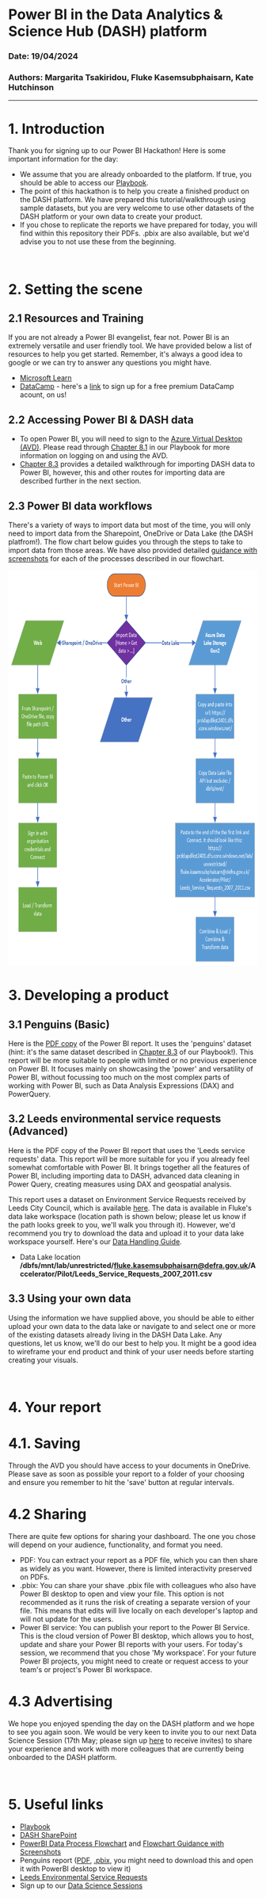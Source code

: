 # Power BI in the Data Analytics & Science Hub (DASH) platform

### Date: 19/04/2024
### Authors: Margarita Tsakiridou, Fluke Kasemsubphaisarn, Kate Hutchinson

---

# 1. Introduction

Thank you for signing up to our Power BI Hackathon! Here is some important information for the day:

- We assume that you are already onboarded to the platform. If true, you should be able to access our [Playbook](https://dap-prd2-connect.azure.defra.cloud/DASH-Playbook/#content).
- The point of this hackathon is to help you create a finished product on the DASH platform. We have prepared this tutorial/walkthrough using sample datasets, but you are very welcome to use other datasets of the DASH platform or your own data to create your product.
- If you chose to replicate the reports we have prepared for today, you will find within this repository their PDFs. .pbix are also available, but we'd advise you to not use these from the beginning.
  
<br>

# 2. Setting the scene

## 2.1 Resources and Training

If you are not already a Power BI evangelist, fear not. Power BI is an extremely versatile and user friendly tool. We have provided below a list of resources to help you get started. Remember, it's always a good idea to google or we can try to answer any questions you might have. 

- [Microsoft Learn](https://learn.microsoft.com/en-us/training/powerplatform/power-bi)
- [DataCamp](https://app.datacamp.com/search?q=Power+BI) - here's a [link](https://www.datacamp.com/business/partners/Defra-and-datacamp-partnership) to sign up for a free premium DataCamp acount, on us! 

## 2.2 Accessing Power BI & DASH data

- To open Power BI, you will need to sign to the [Azure Virtual Desktop (AVD)](https://client.wvd.microsoft.com/arm/webclient/index.html). Please read through [Chapter 8.1](https://dap-prd2-connect.azure.defra.cloud/DASH-Playbook/avd.html)  in our Playbook for more information on logging on and using the AVD.
- [Chapter 8.3](https://dap-prd2-connect.azure.defra.cloud/DASH-Playbook/avd.html) provides a detailed walkthrough for importing DASH data to Power BI, however, this and other routes for importing data are described further in the next section.

## 2.3 Power BI data workflows

There's a variety of ways to import data but most of the time, you will only need to import data from the Sharepoint, OneDrive or Data Lake (the DASH platfrom!). The flow chart below guides you through the steps to take to import data from those areas. We have also provided detailed [guidance with screenshots](https://github.com/Defra-Data-Science-Centre-of-Excellence/PowerBI_hackathon/belob/main/Power%20BI%20Data%20Process%20(2).png) for each of the processes described in our flowchart.

<img src="https://github.com/Defra-Data-Science-Centre-of-Excellence/PowerBI_hackathon/blob/main/Power%20BI%20Data%20Process%20(1).png" alt="Importing data workflow" width="800" height="800">

<br>

# 3. Developing a product

## 3.1 Penguins (Basic)

Here is the [PDF copy](https://github.com/Defra-Data-Science-Centre-of-Excellence/PowerBI_hackathon/blob/main/sample_penguins_MT_V1.pdf) of the Power BI report. It uses the 'penguins' dataset (hint: it's the same dataset described in [Chapter 8.3](https://dap-prd2-connect.azure.defra.cloud/DASH-Playbook/avd.html) of our Playbook!). This report will be more suitable to people with limited or no previous experience on Power BI. It focuses mainly on showcasing the 'power' and versatility of Power BI, without focussing too much on the most complex parts of working with Power BI, such as Data Analysis Expressions (DAX) and PowerQuery.

## 3.2 Leeds environmental service requests (Advanced)

Here is the PDF copy of the Power BI report that uses the 'Leeds service requests' data. This report will be more suitable for you if you already feel somewhat comfortable with Power BI. It brings together all the features of Power BI, including importing data to DASH, advanced data cleaning in Power Query, creating measures using DAX and geospatial analysis.

This report uses a dataset on Environment Service Requests received by Leeds City Council, which is available [here](https://datamillnorth.org/dataset/e61k0/environmental-service-requests). The data is available in Fluke's data lake workspace (location path is shown below; please let us know if the path looks greek to you, we'll walk you through it). However, we'd recommend you try to download the data and upload it to your data lake workspace yourself. Here's our [Data Handling Guide](https://adb-7393756451346106.6.azuredatabricks.net/?o=7393756451346106#notebook/486749531468438/command/486749531468443).

- Data Lake location **/dbfs/mnt/lab/unrestricted/fluke.kasemsubphaisarn@defra.gov.uk/Accelerator/Pilot/Leeds_Service_Requests_2007_2011.csv**


## 3.3 Using your own data

Using the information we have supplied above, you should be able to either upload your own data to the data lake or navigate to and select one or more of the existing datasets already living in the DASH Data Lake. Any questions, let us know, we'll do our best to help you. It might be a good idea to wireframe your end product and think of your user needs before starting creating your visuals.


<br>

# 4. Your report

# 4.1. Saving

Through the AVD you should have access to your documents in OneDrive. Please save as soon as possible your report to a folder of your choosing and ensure you remember to hit the 'save' button at regular intervals.

# 4.2 Sharing

There are quite few options for sharing your dashboard. The one you chose will depend on your audience, functionality, and format you need.

- PDF: You can extract your report as a PDF file, which you can then share as widely as you want. However, there is limited interactivity preserved on PDFs.
- .pbix: You can share your shave .pbix file with colleagues who also have Power BI desktop to open and view your file. This option is not recommended as it runs the risk of creating a separate version of your file. This means that edits will live locally on each developer's laptop and will not update for the users.
- Power BI service: You can publish your report to the Power BI Service. This is the cloud version of Power BI desktop, which allows you to host, update and share your Power BI reports with your users. For today's session, we recommend that you chose 'My workspace'. For your future Power BI projects, you might need to create or request access to your team's or project's Power BI workspace.

# 4.3 Advertising

We hope you enjoyed spending the day on the DASH platform and we hope to see you again soon. We would be very keen to invite you to our next Data Science Session (17th May; please sign up [here](https://defra.sharepoint.com/sites/Community448/SitePages/Discussion-Sessions-(Coffee-and-Coding).aspx) to receive invites) to share your experience and work with more colleagues that are currently being onboarded to the DASH platform. 

<br>

# 5. Useful links

- [Playbook](https://dap-prd2-connect.azure.defra.cloud/DASH-Playbook/)
- [DASH SharePoint](https://defra.sharepoint.com/sites/Community448/SitePages/Welcome-to-the-Data-Science-Centre-of-Excellence.aspx)
- [PowerBI Data Process Flowchart](https://github.com/Defra-Data-Science-Centre-of-Excellence/PowerBI_hackathon/blob/main/Power%20BI%20Data%20Process%20(1).png) and [Flowchart Guidance with Screenshots](https://github.com/Defra-Data-Science-Centre-of-Excellence/PowerBI_hackathon/blob/main/Power%20BI%20Data%20Process%20(2).png)
- Penguins report ([PDF](https://github.com/Defra-Data-Science-Centre-of-Excellence/PowerBI_hackathon/blob/main/sample_penguins_MT_V1.pdf), [.pbix](https://github.com/Defra-Data-Science-Centre-of-Excellence/PowerBI_hackathon/blob/main/sample_penguins_V1_MT.pbix), you might need to download this and open it with PowerBI desktop to view it)
- [Leeds Environmental Service Requests](https://datamillnorth.org/dataset/e61k0/environmental-service-requests)
- Sign up to our [Data Science Sessions](https://defra.sharepoint.com/sites/Community448/SitePages/Discussion-Sessions-(Coffee-and-Coding).aspx)
